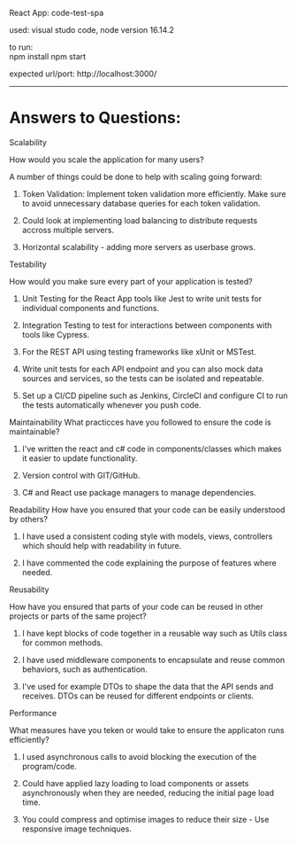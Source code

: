 React App: code-test-spa

used:
visual studo code,
node version 16.14.2

to run:  
npm install
npm start


expected url/port: http://localhost:3000/

--------------------------------------------------------

Answers to Questions:
======================


Scalability

How would you scale the application for many users?

A number of things could be done to help with scaling going forward:

1. Token Validation: Implement token validation more efficiently. Make sure to avoid unnecessary database queries for each token validation.

2. Could look at implementing load balancing to distribute requests accross multiple servers.

3. Horizontal scalability - adding more servers as userbase grows. 


Testability

How would you make sure every part of your application is tested?

1. Unit Testing for the React App tools like Jest to write unit tests for individual components and functions.  

2. Integration Testing to test for interactions between components with tools like Cypress.

3. For the REST API using testing frameworks like xUnit or MSTest.

4. Write unit tests for each API endpoint and you can also mock data sources and services, so the tests can be isolated and repeatable.

5. Set up a CI/CD pipeline such as Jenkins, CircleCI and configure CI to run the tests automatically whenever you push code.



Maintainability
What practicces have you followed to ensure the code is maintainable?

1. I've written the react and c# code in components/classes  which makes it easier to update functionality. 
 
2. Version control with GIT/GitHub.

3. C# and React use package managers to manage dependencies.


Readability
How have you ensured that your code can be easily understood by others?

1. I have used a consistent coding style with models, views, controllers which should help with readability in future.

2. I have commented the code explaining the purpose of features where needed.


Reusability

How have you ensured that parts of your code can be reused in other projects or parts of the same project?

1. I have kept blocks of code together in a reusable way such as Utils class for common methods.

2. I have used middleware components to encapsulate and reuse common behaviors, such as authentication.

3. I've used for example DTOs to shape the data that the API sends and receives. DTOs can be reused for different endpoints or clients.



Performance

What measures have you teken or would take to ensure the applicaton runs efficiently?

1. I used asynchronous calls to avoid blocking the execution of the program/code.

2. Could have applied lazy loading to load components or assets asynchronously when they are needed, reducing the initial page load time.

3. You could compress and optimise images to reduce their size - Use responsive image techniques.
